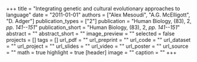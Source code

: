 +++
title = "Integrating genetic and cultural evolutionary approaches to language"
date = "2011-01-01"
authors = ["Alex Mesoudi", "A.G. McElligott", "D. Adger"]
publication_types = ["2"]
publication = "Human Biology, (83), 2, _pp. 141--151_"
publication_short = "Human Biology, (83), 2, _pp. 141--151_"
abstract = ""
abstract_short = ""
image_preview = ""
selected = false
projects = []
tags = []
url_pdf = ""
url_preprint = ""
url_code = ""
url_dataset = ""
url_project = ""
url_slides = ""
url_video = ""
url_poster = ""
url_source = ""
math = true
highlight = true
[header]
image = ""
caption = ""
+++
